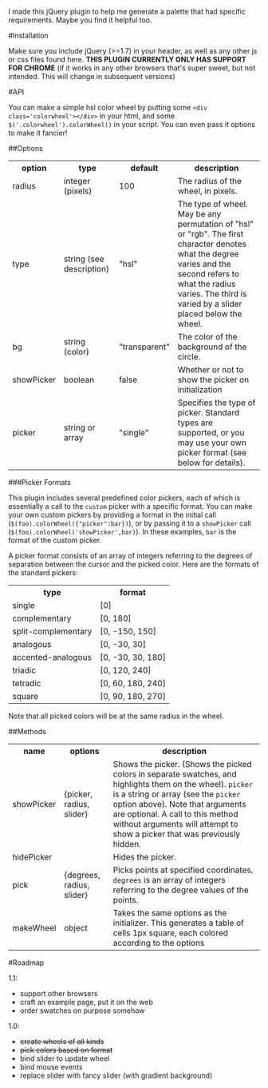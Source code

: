 I made this jQuery plugin to help me generate a palette that had specific requirements. Maybe you find it helpful too.

#Installation

Make sure you include jQuery (>=1.7) in your header, as well as any other js or css files found here.
**THIS PLUGIN CURRENTLY ONLY HAS SUPPORT FOR CHROME** (if it works in any other browsers that's super sweet, but not intended. This will change in subsequent versions)

#API

You can make a simple hsl color wheel by putting some `<div class='colorwheel'></div>` in your html, and some `$('.colorwheel').colorWheel()` in your script. You can even pass it options to make it fancier!

##Options

<table>
  <tr>
    <th>option</th>
    <th>type</th>
    <th>default</th>
    <th>description</th>
  </tr>
  <tr>
    <td>radius</td>
    <td>integer (pixels)</td>
    <td>100</td>
    <td>The radius of the wheel, in pixels.</td>
  </tr>
  <tr>
    <td>type</td>
    <td>string (see description)</td>
    <td>"hsl"</td>
    <td>The type of wheel. May be any permutation of "hsl" or "rgb". The first character denotes what the degree varies and the second refers to what the radius varies. The third is varied by a slider placed below the wheel.</td>
  </tr>
  <tr>
    <td>bg</td>
    <td>string (color)</td>
    <td>"transparent"</td>
    <td>The color of the background of the circle.</td>
  </tr>
  <tr>
    <td>showPicker</td>
    <td>boolean</td>
    <td>false</td>
    <td>Whether or not to show the picker on initialization</td>
  </tr>
  <tr>
    <td>picker</td>
    <td>string or array</td>
    <td>"single"</td>
    <td>Specifies the type of picker. Standard types are supported, or you may use your own picker format (see below for details).
  </tr>
</table>

###Picker Formats

This plugin includes several predefined color pickers, each of which is essentially a call to the `custom` picker with a specific format. You can make your own custom pickers by providing a format in the initial call (`$(foo).colorWheel({"picker":bar})`), or by passing it to a `showPicker` call (`$(foo).colorWheel('showPicker',bar)`). In these examples, `bar` is the format of the custom picker.

A picker format consists of an array of integers referring to the degrees of separation between the cursor and the picked color. Here are the formats of the standard pickers:

<table>
  <tr><th>type</th><th>format</th></tr>
  <tr><td>single</td><td>[0]</td></tr>
  <tr><td>complementary</td><td>[0, 180]</td></tr>
  <tr><td>split-complementary</td><td>[0, -150, 150]</td></tr>
  <tr><td>analogous</td><td>[0, -30, 30]</td></tr>
  <tr><td>accented-analogous</td><td>[0, -30, 30, 180]</td></tr>
  <tr><td>triadic</td><td>[0, 120, 240]</td></tr>
  <tr><td>tetradic</td><td>[0, 60, 180, 240]</td></tr>
  <tr><td>square</td><td>[0, 90, 180, 270]</td></tr>
</table>

Note that all picked colors will be at the same radius in the wheel.


##Methods

<table>
  <tr>
    <th>name</th>
    <th>options</th>
    <th>description</th>
  </tr>
  <tr>
    <td>showPicker</td>
    <td>{picker, radius, slider}</td>
    <td>Shows the picker. (Shows the picked colors in separate swatches, and highlights them on the wheel). <code>picker</code> is a string or array (see the <code>picker</code> option above). Note that arguments are optional. A call to this method without arguments will attempt to show a picker that was previously hidden.</td>
  </tr>
  <tr>
    <td>hidePicker</td>
    <td></td>
    <td>Hides the picker.</td>
  </tr>
  <tr>
    <td>pick</td>
    <td>{degrees, radius, slider}</td>
    <td>Picks points at specified coordinates. <code>degrees</code> is an array of integers referring to the degree values of the points.</td>
  </tr>
  <tr>
    <td>makeWheel</td>
    <td>object</td>
    <td>Takes the same options as the initializer. This generates a table of cells 1px square, each colored according to the options</td>
  </tr>
</table>

#Roadmap

1.1:

- support other browsers
- craft an example page, put it on the web
- order swatches on purpose somehow

1.0:

- <strike>create wheels of all kinds</strike>
- <strike>pick colors based on format</strike>
- bind slider to update wheel
- bind mouse events
- replace slider with fancy slider (with gradient background)
